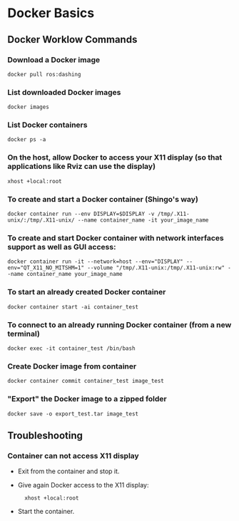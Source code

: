 # Docker Basics

## Docker Worklow Commands

### Download a Docker image
	docker pull ros:dashing

### List downloaded Docker images
	docker images

### List Docker containers
	docker ps -a

### On the host, allow Docker to access your X11 display (so that applications like Rviz can use the display)
	xhost +local:root

### To create and start a Docker container (Shingo's way)
	docker container run --env DISPLAY=$DISPLAY -v /tmp/.X11-unix/:/tmp/.X11-unix/ --name container_name -it your_image_name

### To create and start Docker container with network interfaces support as well as GUI access:
	docker container run -it --network=host --env="DISPLAY" --env="QT_X11_NO_MITSHM=1" --volume "/tmp/.X11-unix:/tmp/.X11-unix:rw" --name container_name your_image_name 

### To start an already created Docker container 
	docker container start -ai container_test

### To connect to an already running Docker container (from a new terminal)
	docker exec -it container_test /bin/bash

### Create Docker image from container
	docker container commit container_test image_test

### "Export" the Docker image to a zipped folder
	docker save -o export_test.tar image_test

## Troubleshooting

### Container can not access X11 display
- Exit from the container and stop it.
- Give again Docker access to the X11 display:

		xhost +local:root

- Start the container.
